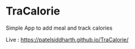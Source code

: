 # TraCalorie

Simple App to add meal and track calories

Live : https://patelsiddharth.github.io/TraCalorie/
